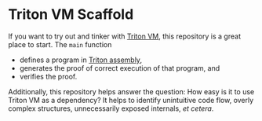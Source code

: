 # Triton VM Scaffold

If you want to try out and tinker with [Triton VM](https://triton-vm.org), this repository is a great place to start.
The `main` function
- defines a program in [Triton assembly](https://triton-vm.org/spec/instructions.html),
- generates the proof of correct execution of that program, and
- verifies the proof.

Additionally, this repository helps answer the question:
How easy is it to use Triton VM as a dependency?
It helps to identify unintuitive code flow, overly complex structures, unnecessarily exposed internals, _et cetera_.
